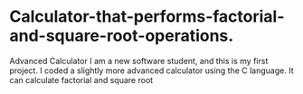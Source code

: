 # Calculator-that-performs-factorial-and-square-root-operations.
Advanced Calculator
I am a new software student, and this is my first project. I coded a slightly more advanced calculator using the C language. It can calculate factorial and square root
